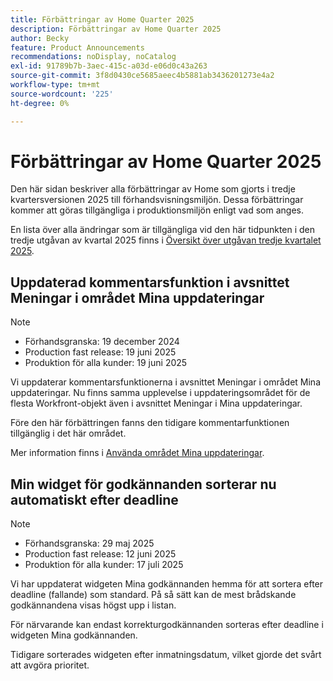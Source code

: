 ```yaml
---
title: Förbättringar av Home Quarter 2025
description: Förbättringar av Home Quarter 2025
author: Becky
feature: Product Announcements
recommendations: noDisplay, noCatalog
exl-id: 91789b7b-3aec-415c-a03d-e06d0c43a263
source-git-commit: 3f8d0430ce5685aeec4b5881ab3436201273e4a2
workflow-type: tm+mt
source-wordcount: '225'
ht-degree: 0%

---
```


# Förbättringar av Home Quarter 2025

Den här sidan beskriver alla förbättringar av Home som gjorts i tredje kvartersversionen 2025 till förhandsvisningsmiljön. Dessa förbättringar kommer att göras tillgängliga i produktionsmiljön enligt vad som anges.

En lista över alla ändringar som är tillgängliga vid den här tidpunkten i den tredje utgåvan av kvartal 2025 finns i [Översikt över utgåvan tredje kvartalet 2025](/help/quicksilver/product-announcements/product-releases/25-q3-release-activity/25-q3-release-overview.md).

<!--## All Approvals widget renamed to Document approval metrics

We've renamed the All Approvals widget to Document Approval Metrics to more accurately reflect the information it displays. The Document Approval Metrics widget provides high-level insights into document approvals for the projects you own.

This widget does not contain any information about proof approvals. -->

## Uppdaterad kommentarsfunktion i avsnittet Meningar i området Mina uppdateringar

>[!NOTE]
>
>* Förhandsgranska: 19 december 2024
>* Production fast release: 19 juni 2025
>* Produktion för alla kunder: 19 juni 2025

Vi uppdaterar kommentarsfunktionerna i avsnittet Meningar i området Mina uppdateringar. Nu finns samma upplevelse i uppdateringsområdet för de flesta Workfront-objekt även i avsnittet Meningar i Mina uppdateringar.

Före den här förbättringen fanns den tidigare kommentarfunktionen tillgänglig i det här området.

Mer information finns i [Använda området Mina uppdateringar](/help/quicksilver/workfront-basics/using-home/using-the-home-area/my-updates-area.md).

## Min widget för godkännanden sorterar nu automatiskt efter deadline

>[!NOTE]
>
>* Förhandsgranska: 29 maj 2025
>* Production fast release: 12 juni 2025
>* Produktion för alla kunder: 17 juli 2025

Vi har uppdaterat widgeten Mina godkännanden hemma för att sortera efter deadline (fallande) som standard. På så sätt kan de mest brådskande godkännandena visas högst upp i listan.

För närvarande kan endast korrekturgodkännanden sorteras efter deadline i widgeten Mina godkännanden.

Tidigare sorterades widgeten efter inmatningsdatum, vilket gjorde det svårt att avgöra prioritet.

